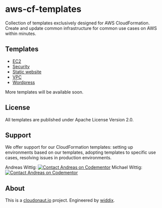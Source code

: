 # aws-cf-templates

Collection of templates exclusively designed for AWS CloudFormation. Create and update common infrastructure for common use cases on AWS within minutes.

## Templates

* [EC2](https://github.com/widdix/aws-cf-templates/tree/master/ec2)
* [Security](https://github.com/widdix/aws-cf-templates/tree/master/security)
* [Static website](https://github.com/widdix/aws-cf-templates/tree/master/static-website)
* [VPC](https://github.com/widdix/aws-cf-templates/tree/master/vpc)
* [Wordpress](https://github.com/widdix/aws-cf-templates/tree/master/wordpress)

More templates will be available soon.

## License

All templates are published under Apache License Version 2.0.

## Support

We offer support for our CloudFormation templates: setting up environments based on our templates, adopting templates to specific use cases, resolving issues in production environments.

Andreas Wittig: [![Contact Andreas on Codementor](https://cdn.codementor.io/badges/contact_me_github.svg)](https://www.codementor.io/andreaswittig)
Michael Wittig: [![Contact Andreas on Codementor](https://cdn.codementor.io/badges/contact_me_github.svg)](https://www.codementor.io/andreaswittig)

## About

This is a [cloudonaut.io](https://cloudonaut.io/templates-for-aws-cloudformation/) project. Engineered by [widdix](https://widdix.net).
